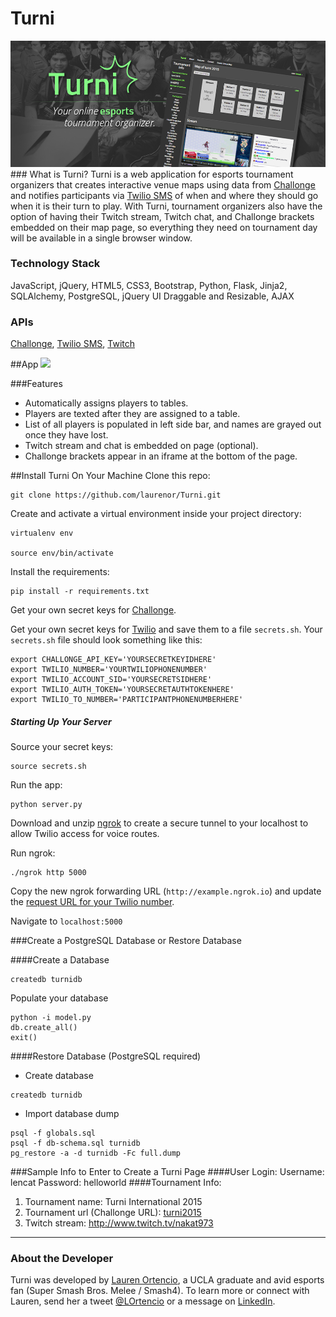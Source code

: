 # Turni
<img src="/static/img/turni2.png" alt="Turni">
### What is Turni?
Turni is a web application for esports tournament organizers that creates interactive venue maps using data from <a href="http://api.challonge.com/v1" target="_blank">Challonge</a> and notifies participants via <a href="https://www.twilio.com/sms" target="_blank">Twilio SMS</a> of when and where they should go when it is their turn to play. With Turni, tournament organizers also have the option of having their Twitch stream, Twitch chat, and Challonge brackets embedded on their map page, so everything they need on tournament day will be available in a single browser window.

### Technology Stack
JavaScript, jQuery, HTML5, CSS3, Bootstrap, Python, Flask, Jinja2, SQLAlchemy, PostgreSQL, jQuery UI Draggable and Resizable, AJAX

### APIs
<a href="http://api.challonge.com/v1" target="_blank">Challonge</a>, <a href="https://www.twilio.com/sms" target="_blank">Twilio SMS</a>, <a href="http://dev.twitch.tv/" target="_blank">Twitch</a>

##App
<img src="/static/img/vid.gif">

###Features
- Automatically assigns players to tables.
- Players are texted after they are assigned to a table.
- List of all players is populated in left side bar, and names are grayed out once they have lost.
- Twitch stream and chat is embedded on page (optional).
- Challonge brackets appear in an iframe at the bottom of the page.

##Install Turni On Your Machine
Clone this repo:
```
git clone https://github.com/laurenor/Turni.git
```

Create and activate a virtual environment inside your project directory: 

```
virtualenv env

source env/bin/activate
```

Install the requirements:

```
pip install -r requirements.txt
```

Get your own secret keys for <a href="https://challonge.com/settings/developer" target="_blank">Challonge</a>.

Get your own secret keys for <a href="http://twilio.com" target="_blank">Twilio</a> and save them to a file `secrets.sh`. Your `secrets.sh` file should look something like this:

```
export CHALLONGE_API_KEY='YOURSECRETKEYIDHERE'
export TWILIO_NUMBER='YOURTWILIOPHONENUMBER'
export TWILIO_ACCOUNT_SID='YOURSECRETSIDHERE'
export TWILIO_AUTH_TOKEN='YOURSECRETAUTHTOKENHERE'
export TWILIO_TO_NUMBER='PARTICIPANTPHONENUMBERHERE'
```

##### Starting Up Your Server

Source your secret keys:

```
source secrets.sh
```

Run the app:

```
python server.py
```

Download and unzip <a href="https://ngrok.com/" target="_blank">ngrok</a> to create a secure tunnel to your localhost to allow Twilio access for voice routes.

Run ngrok:
```
./ngrok http 5000
```

Copy the new ngrok forwarding URL (`http://example.ngrok.io`) and update the <a href="https://www.twilio.com/user/account/phone-numbers/incoming" target="_blank">request URL for your Twilio number</a>.

Navigate to `localhost:5000` 

###Create a PostgreSQL Database or Restore Database

####Create a Database
```
createdb turnidb
```
Populate your database
```
python -i model.py
db.create_all()
exit()
```


####Restore Database (PostgreSQL required)
- Create database
```
createdb turnidb
```
- Import database dump
```
psql -f globals.sql
psql -f db-schema.sql turnidb
pg_restore -a -d turnidb -Fc full.dump
```
###Sample Info to Enter to Create a Turni Page
####User Login:
Username: lencat
Password: helloworld
####Tournament Info:
1. Tournament name: Turni International 2015
2. Tournament url (Challonge URL): <a href="http://www.challonge.com/turni2015" target="_blank">turni2015</a>
3. Twitch stream: <a href="http://www.challonge.com/nakat973" target="_blank">http://www.twitch.tv/nakat973</a>
___

### About the Developer
Turni was developed by <a href="http://www.github.com/laurenor" target="_blank">Lauren Ortencio</a>, a UCLA graduate and avid esports fan (Super Smash Bros. Melee / Smash4).  To learn more or connect with Lauren, send her a tweet <a href="http://twitter.com/lortencio" target="_blank">@LOrtencio</a> or a message on <a href="http://www.linkedin.com/in/laurenortencio" target="_blank">LinkedIn</a>. 
